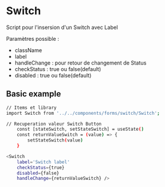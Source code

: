 # Switch

Script pour l'insersion d'un Switch avec Label

Paramètres possible :

- className
- label
- handleChange : pour retour de changement de Status
- checkStatus : true ou false(default)
- disabled : true ou false(default)

## Basic example

```sh
// Items et library
import Switch from '../../components/forms/switch/Switch';
```

```sh
// Recuperation valeur Switch Button
    const [stateSwitch, setStateSwitch] = useState()
    const returnValueSwitch = (value) => {
        setStateSwitch(value)
    }
```

```sh
<Switch
    label='Switch label'
    checkStatus={true}
    disabled={false}
    handleChange={returnValueSwitch} />
```
